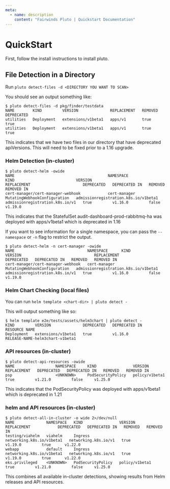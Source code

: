 ```yaml
---
meta:
  - name: description
    content: "Fairwinds Pluto | Quickstart Documentation"
---
```

# QuickStart

First, follow the install instructions to install pluto.

## File Detection in a Directory

Run `pluto detect-files -d <DIRECTORY YOU WANT TO SCAN>`

You should see an output something like:

```
$ pluto detect-files -d pkg/finder/testdata
NAME        KIND         VERSION              REPLACEMENT   REMOVED   DEPRECATED
utilities   Deployment   extensions/v1beta1   apps/v1       true      true
utilities   Deployment   extensions/v1beta1   apps/v1       true      true
```

This indicates that we have two files in our directory that have deprecated apiVersions. This will need to be fixed prior to a 1.16 upgrade.

### Helm Detection (in-cluster)

```
$ pluto detect-helm -owide
NAME                                         NAMESPACE               KIND                           VERSION                                REPLACEMENT                       DEPRECATED   DEPRECATED IN   REMOVED   REMOVED IN
cert-manager/cert-manager-webhook            cert-manager            MutatingWebhookConfiguration   admissionregistration.k8s.io/v1beta1   admissionregistration.k8s.io/v1   true         v1.16.0         false     v1.19.0
```

This indicates that the StatefulSet audit-dashboard-prod-rabbitmq-ha was deployed with apps/v1beta1 which is deprecated in 1.16


If you want to see information for a single namespace, you can pass the `--namespace` or `-n` flag to restrict the output.

```
$ pluto detect-helm -n cert-manager -owide
NAME                                NAMESPACE      KIND                           VERSION                                REPLACEMENT                       DEPRECATED   DEPRECATED IN   REMOVED   REMOVED IN
cert-manager/cert-manager-webhook   cert-manager   MutatingWebhookConfiguration   admissionregistration.k8s.io/v1beta1   admissionregistration.k8s.io/v1   true         v1.16.0         false     v1.19.0
```

### Helm Chart Checking (local files)

You can run `helm template <chart-dir> | pluto detect -`

This will output something like so:

```
$ helm template e2e/tests/assets/helm3chart | pluto detect -
KIND         VERSION              DEPRECATED   DEPRECATED IN   RESOURCE NAME
Deployment   extensions/v1beta1   true         v1.16.0         RELEASE-NAME-helm3chart-v1beta1
```

### API resources (in-cluster)
```
$ pluto detect-api-resources -owide
NAME                  NAMESPACE     KIND                VERSION          REPLACEMENT   DEPRECATED   DEPRECATED IN   REMOVED   REMOVED IN     
psp                   <UNKNOWN>     PodSecurityPolicy   policy/v1beta1                 true         v1.21.0         false     v1.25.0 
```

This indicates that the PodSecurityPolicy  was deployed with apps/v1beta1 which is deprecated in 1.21

### helm and API resources (in-cluster)

```
$ pluto detect-all-in-cluster -o wide 2>/dev/null
NAME              NAMESPACE   KIND                VERSION                     REPLACEMENT            DEPRECATED   DEPRECATED IN   REMOVED   REMOVED IN  
testing/viahelm   viahelm     Ingress             networking.k8s.io/v1beta1   networking.k8s.io/v1   true         v1.19.0         true      v1.22.0     
webapp            default     Ingress             networking.k8s.io/v1beta1   networking.k8s.io/v1   true         v1.19.0         true      v1.22.0     
eks.privileged    <UNKNOWN>   PodSecurityPolicy   policy/v1beta1                                     true         v1.21.0         false     v1.25.0     
```

This combines all available in-cluster detections, showing results from Helm releases and API resources.
